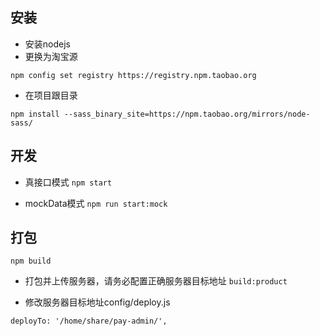 ## 安装

- 安装nodejs
- 更换为淘宝源

`npm config set registry https://registry.npm.taobao.org `

- 在项目跟目录

`npm install --sass_binary_site=https://npm.taobao.org/mirrors/node-sass/`

## 开发

- 真接口模式
`npm start`

- mockData模式
`npm run start:mock`

## 打包

`npm build`

- 打包并上传服务器，请务必配置正确服务器目标地址
`build:product`

- 修改服务器目标地址config/deploy.js

`
    deployTo: '/home/share/pay-admin/',
`
